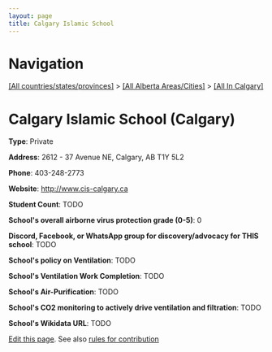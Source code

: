 ```yaml
---
layout: page
title: Calgary Islamic School
---
```

# Navigation

[[All countries/states/provinces]](../../..) > [[All Alberta Areas/Cities]](../..) > [[All In Calgary]](..)

# Calgary Islamic School (Calgary)

**Type**: Private

**Address**: 2612 - 37 Avenue NE, Calgary, AB T1Y 5L2

**Phone**: 403-248-2773

**Website**: <http://www.cis-calgary.ca>

**Student Count**: TODO

**School's overall airborne virus protection grade (0-5)**: 0

**Discord, Facebook, or WhatsApp group for discovery/advocacy for THIS school**: TODO

**School's policy on Ventilation**: TODO

**School's Ventilation Work Completion**: TODO

**School's Air-Purification**: TODO

**School's CO2 monitoring to actively drive ventilation and filtration**: TODO

**School's Wikidata URL**: TODO


[Edit this page](https://github.com/ventilate-schools/AB/edit/main/./Calgary/Calgary_Islamic_School.md). See also [rules for contribution](../../../contribution-rules/)